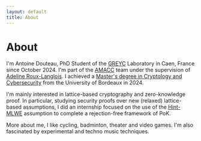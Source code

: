 ```yaml
---
layout: default
title: About
---
```


#  About 

I'm Antoine Douteau, PhD Student of the [GREYC](https://www.greyc.fr/) Laboratory in Caen, France since October 2024. I'm part of the [AMACC](https://www.greyc.fr/equipes/amacc/) team under the supervision of [Adeline Roux-Langlois](https://langloi227.users.greyc.fr/index.html). I achieved a [Master's degree in Cryptology and Cybersecurity](https://mastercsi.labri.fr/) from the University of Bordeaux in 2024. 

I'm mainly interested in lattice-based cryptography and zero-knowledge proof. In particular, studying security proofs over new (relaxed) lattice-based assumptions, I did an internship focused on the use of the [Hint-MLWE](https://doi.org/10.1007/978-3-031-38554-4_18) assumption to complete a rejection-free framework of PoK. 

More about me, I like cycling, badminton, theater and video games. I'm also fascinated by experimental and techno music techniques.  